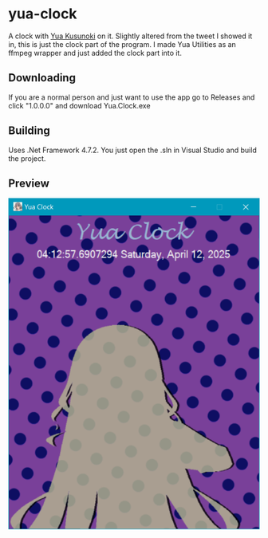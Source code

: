 # yua-clock
A clock with [Yua Kusunoki](https://scienceadventure.wiki.gg/wiki/Kusunoki_Yua) on it. Slightly altered from the tweet I showed it in, this is just the clock part of the program. I made Yua Utilities as an ffmpeg wrapper and just added the clock part into it.

## Downloading
If you are a normal person and just want to use the app go to Releases and click "1.0.0.0" and download Yua.Clock.exe

## Building
Uses .Net Framework 4.7.2. You just open the .sln in Visual Studio and build the project.

## Preview
![image](preview.png)
